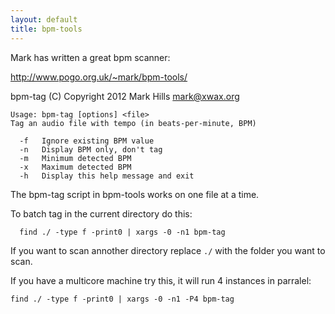 ```yaml
---
layout: default
title: bpm-tools
---
```


Mark has written a great bpm scanner:

http://www.pogo.org.uk/~mark/bpm-tools/

bpm-tag (C) Copyright 2012 Mark Hills <mark@xwax.org>

    Usage: bpm-tag [options] <file>
    Tag an audio file with tempo (in beats-per-minute, BPM)

      -f   Ignore existing BPM value
      -n   Display BPM only, don't tag
      -m   Minimum detected BPM
      -x   Maximum detected BPM
      -h   Display this help message and exit

The bpm-tag script in bpm-tools works on one file at a time.

To batch tag in the current directory do this:

      find ./ -type f -print0 | xargs -0 -n1 bpm-tag

If you want to scan annother directory replace `./` with the folder you want to scan.

If you have a multicore machine try this, it will run 4 instances in parralel:

    find ./ -type f -print0 | xargs -0 -n1 -P4 bpm-tag
